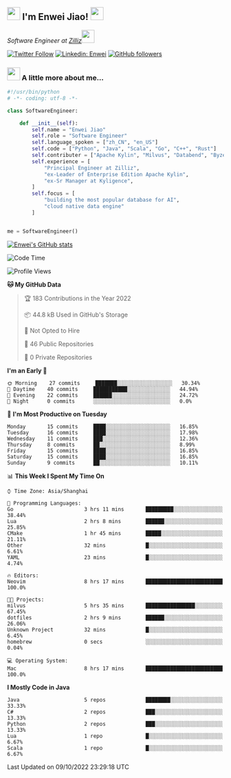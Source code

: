 <h2><img src="https://emojis.slackmojis.com/emojis/images/1531849430/4246/blob-sunglasses.gif?1531849430" width="30"/> I'm  Enwei Jiao! <img src="https://media.giphy.com/media/juBt25nT1KGys/giphy.gif" width=30> </h2>
<!-- <img align='right' src="https://media.giphy.com/media/M9gbBd9nbDrOTu1Mqx/giphy.gif" width="230"> -->
<p><em>Software Engineer at <a href="https://zilliz.com/">Zilliz</a><img src="https://media.giphy.com/media/WUlplcMpOCEmTGBtBW/giphy.gif" width="30"></em></p>

[![Twitter Follow](https://img.shields.io/twitter/follow/misteranmol?label=Follow)](https://twitter.com/intent/follow?screen_name=EnweiJiao)
[![Linkedin: Enwei](https://img.shields.io/badge/-enwei-blue?style=&logo=Linkedin&logoColor=white&link=https://www.linkedin.com/in/enwei-jiao-41192a97)](https://www.linkedin.com/in/enwei-jiao-41192a97/)
[![GitHub followers](https://img.shields.io/github/followers/jiaoew1991?label=Follow&style=social)](https://github.com/jiaoew1991)


### <img src="https://media.giphy.com/media/VgCDAzcKvsR6OM0uWg/giphy.gif" width="30"> A little more about me...  

```python
#!/usr/bin/python
# -*- coding: utf-8 -*-

class SoftwareEngineer:

    def __init__(self):
        self.name = "Enwei Jiao"
        self.role = "Software Engineer"
        self.language_spoken = ["zh_CN", "en_US"]
        self.code = ["Python", "Java", "Scala", "Go", "C++", "Rust"]
        self.contributer = ["Apache Kylin", "Milvus", "Databend", "Byzer-Lang"]
        self.experience = [
            "Principal Engineer at Zilliz",
            "ex-Leader of Enterprise Edition Apache Kylin",
            "ex-Sr Manager at Kyligence",
        ]
        self.focus = [
            "building the most popular database for AI",
            "cloud native data engine"
        ]


me = SoftwareEngineer()
```

[![Enwei's GitHub stats](https://github-readme-stats.vercel.app/api?username=jiaoew1991&count_private=true&show_icons=true)](https://github.com/jiaoew1991/jiaoew1991)

<!-- [![Top Langs](https://github-readme-stats.vercel.app/api/top-langs/?username=jiaoew1991&layout=compact)](https://github.com/jiaoew1991/jiaoew1991) -->

<!--START_SECTION:waka-->
![Code Time](http://img.shields.io/badge/Code%20Time-175%20hrs%2038%20mins-blue)

![Profile Views](http://img.shields.io/badge/Profile%20Views-5-blue)

**🐱 My GitHub Data** 

> 🏆 183 Contributions in the Year 2022
 > 
> 📦 44.8 kB Used in GitHub's Storage 
 > 
> 🚫 Not Opted to Hire
 > 
> 📜 46 Public Repositories 
 > 
> 🔑 0 Private Repositories  
 > 
**I'm an Early 🐤** 

```text
🌞 Morning    27 commits     ███████░░░░░░░░░░░░░░░░░░   30.34% 
🌆 Daytime    40 commits     ███████████░░░░░░░░░░░░░░   44.94% 
🌃 Evening    22 commits     ██████░░░░░░░░░░░░░░░░░░░   24.72% 
🌙 Night      0 commits      ░░░░░░░░░░░░░░░░░░░░░░░░░   0.0%

```
📅 **I'm Most Productive on Tuesday** 

```text
Monday       15 commits     ████░░░░░░░░░░░░░░░░░░░░░   16.85% 
Tuesday      16 commits     ████░░░░░░░░░░░░░░░░░░░░░   17.98% 
Wednesday    11 commits     ███░░░░░░░░░░░░░░░░░░░░░░   12.36% 
Thursday     8 commits      ██░░░░░░░░░░░░░░░░░░░░░░░   8.99% 
Friday       15 commits     ████░░░░░░░░░░░░░░░░░░░░░   16.85% 
Saturday     15 commits     ████░░░░░░░░░░░░░░░░░░░░░   16.85% 
Sunday       9 commits      ██░░░░░░░░░░░░░░░░░░░░░░░   10.11%

```


📊 **This Week I Spent My Time On** 

```text
⌚︎ Time Zone: Asia/Shanghai

💬 Programming Languages: 
Go                       3 hrs 11 mins       █████████░░░░░░░░░░░░░░░░   38.44% 
Lua                      2 hrs 8 mins        ██████░░░░░░░░░░░░░░░░░░░   25.85% 
CMake                    1 hr 45 mins        █████░░░░░░░░░░░░░░░░░░░░   21.11% 
Other                    32 mins             █░░░░░░░░░░░░░░░░░░░░░░░░   6.61% 
YAML                     23 mins             █░░░░░░░░░░░░░░░░░░░░░░░░   4.74%

🔥 Editors: 
Neovim                   8 hrs 17 mins       █████████████████████████   100.0%

🐱‍💻 Projects: 
milvus                   5 hrs 35 mins       ████████████████░░░░░░░░░   67.45% 
dotfiles                 2 hrs 9 mins        ██████░░░░░░░░░░░░░░░░░░░   26.06% 
Unknown Project          32 mins             █░░░░░░░░░░░░░░░░░░░░░░░░   6.45% 
homebrew                 0 secs              ░░░░░░░░░░░░░░░░░░░░░░░░░   0.04%

💻 Operating System: 
Mac                      8 hrs 17 mins       █████████████████████████   100.0%

```

**I Mostly Code in Java** 

```text
Java                     5 repos             ████████░░░░░░░░░░░░░░░░░   33.33% 
C#                       2 repos             ███░░░░░░░░░░░░░░░░░░░░░░   13.33% 
Python                   2 repos             ███░░░░░░░░░░░░░░░░░░░░░░   13.33% 
Lua                      1 repo              █░░░░░░░░░░░░░░░░░░░░░░░░   6.67% 
Scala                    1 repo              █░░░░░░░░░░░░░░░░░░░░░░░░   6.67%

```



 Last Updated on 09/10/2022 23:29:18 UTC
<!--END_SECTION:waka-->
